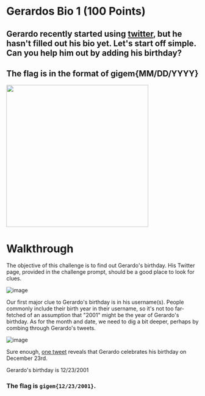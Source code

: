 # Gerardos Bio 1 (100 Points)
## Gerardo recently started using [twitter](https://twitter.com/gerardo_2001_), but he hasn't filled out his bio yet. Let's start off simple. Can you help him out by adding his birthday? 

## The flag is in the format of gigem{MM/DD/YYYY}

<img width="372" src=https://user-images.githubusercontent.com/99063625/158135227-d0917ce9-663d-4282-8fa5-f478f75e202c.png>

# Walkthrough

The objective of this challenge is to find out Gerardo's birthday. His Twitter page, provided in the challenge prompt, should be a good place to look for clues.

![image](https://user-images.githubusercontent.com/99063625/158135856-92650b02-71a6-4491-8641-8dda333e96ad.png)

Our first major clue to Gerardo's birthday is in his username(s). People commonly include their birth year in their username, so it's not too far-fetched of an assumption that "2001" might be the year of Gerardo's birthday. As for the month and date, we need to dig a bit deeper, perhaps by combing through Gerardo's tweets.

![image](https://user-images.githubusercontent.com/99063625/158136510-ade70414-5487-4e0a-9348-b31c899ad225.png)

Sure enough, [one tweet](https://twitter.com/gerardo_2001_/status/1474055931138871306?s=20&t=DTlIkvduuX6ic-NFX0V_BA) reveals that Gerardo celebrates his birthday on December 23rd. 

Gerardo's birthday is 12/23/2001

### The flag is ```gigem{12/23/2001}```.
